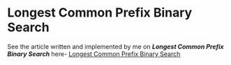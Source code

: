#  Longest Common Prefix Binary Search

See the article written and implemented by me on ***Longest Common Prefix Binary Search*** here- [Longest Common Prefix Binary Search](http://www.geeksforgeeks.org/longest-common-prefix-set-4-binary-search/)
